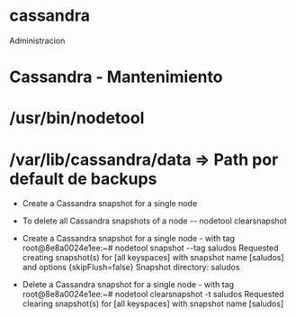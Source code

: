 # cassandra
Administracion


# Cassandra - Mantenimiento
# /usr/bin/nodetool
# /var/lib/cassandra/data => Path por default de backups
* Create a Cassandra snapshot for a single node

* To delete all Cassandra snapshots of a node
-- nodetool clearsnapshot


* Create a Cassandra snapshot for a single node - with tag
root@8e8a0024e1ee:~# nodetool snapshot --tag saludos
Requested creating snapshot(s) for [all keyspaces] with snapshot name [saludos] and options {skipFlush=false}
Snapshot directory: saludos

* Delete a Cassandra snapshot for a single node - with tag
root@8e8a0024e1ee:~# nodetool clearsnapshot -t saludos
Requested clearing snapshot(s) for [all keyspaces] with snapshot name [saludos]
